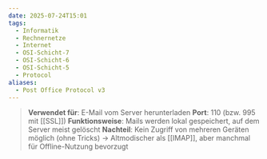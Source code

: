 ```yaml
---
date: 2025-07-24T15:01
tags:
  - Informatik
  - Rechnernetze
  - Internet
  - OSI-Schicht-7
  - OSI-Schicht-6
  - OSI-Schicht-5
  - Protocol
aliases:
  - Post Office Protocol v3
---
```

> **Verwendet für**: E-Mail vom Server herunterladen
> **Port**: 110 (bzw. 995 mit [[SSL]])
> **Funktionsweise**: Mails werden lokal gespeichert, auf dem Server meist gelöscht
> **Nachteil**: Kein Zugriff von mehreren Geräten möglich (ohne Tricks)
> → Altmodischer als [[IMAP]], aber manchmal für Offline-Nutzung bevorzugt


